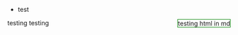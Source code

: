 * test

<div style="font-color:red; float:right; border: 1px solid green" align=right>testing html in md</div>

testing testing
